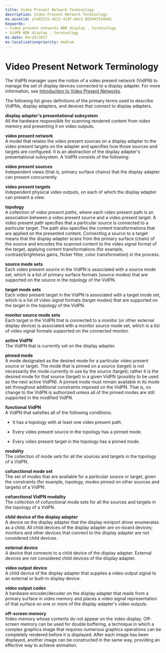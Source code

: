 ```yaml
---
title: Video Present Network Terminology
description: Video Present Network Terminology
ms.assetid: a7a02522-de13-419f-8dc5-065943fd4645
keywords:
- video present networks WDK display , terminology
- VidPN WDK display , terminology
ms.date: 04/20/2017
ms.localizationpriority: medium
---
```


# Video Present Network Terminology


The VidPN manager uses the notion of a video present network (VidPN) to manage the set of display devices connected to a display adapter. For more information, see [Introduction to Video Present Networks](introduction-to-video-present-networks.md).

The following list gives definitions of the primary terms used to describe VidPNs, display adapters, and devices that connect to display adapters.

<span id="display_adapter_s_presentational_subsystem"></span><span id="DISPLAY_ADAPTER_S_PRESENTATIONAL_SUBSYSTEM"></span>**display adapter's presentational subsystem**  
All the hardware responsible for scanning rendered content from video memory and presenting it on video outputs.

<span id="video_present_network"></span><span id="VIDEO_PRESENT_NETWORK"></span>**video present network**  
A model that relates the video present sources on a display adapter to the video present targets on the adapter and specifies how those sources and targets are configured. It is an abstraction of the display adapter's presentational subsystem. A VidPN consists of the following:

<span id="video_present_sources"></span><span id="VIDEO_PRESENT_SOURCES"></span>**video present sources**  
Independent views (that is, primary surface chains) that the display adapter can present concurrently.

<span id="video_present_targets"></span><span id="VIDEO_PRESENT_TARGETS"></span>**video present targets**  
Independent physical video outputs, on each of which the display adapter can present a view.

<span id="topology"></span><span id="TOPOLOGY"></span>**topology**  
A collection of *video present paths*, where each video present path is an association between a video present source and a video present target. A video present path specifies that a particular source is connected to a particular target. The path also specifies the content transformations that are applied on the presented content. Connecting a source to a target means that the display adapter scans from the primary surface (chain) of the source and encodes the scanned content to the video signal format of the target, applying content transformations (for example, contrast/brightness gains, flicker filter, color transformation) in the process.

<span id="source_mode_sets"></span><span id="SOURCE_MODE_SETS"></span>**source mode sets**  
Each video present source in the VidPN is associated with a source mode set, which is a list of primary surface formats (source modes) that are supported on the source in the topology of the VidPN.

<span id="target_mode_sets"></span><span id="TARGET_MODE_SETS"></span>**target mode sets**  
Each video present target in the VidPN is associated with a target mode set, which is a list of video signal formats (target modes) that are supported on the target in the topology of the VidPN.

<span id="monitor_source_mode_sets"></span><span id="MONITOR_SOURCE_MODE_SETS"></span>**monitor source mode sets**  
Each target in the VidPN that is connected to a monitor (or other external display device) is associated with a monitor source mode set, which is a list of video signal formats supported on the connected monitor.

<span id="active_VidPN"></span><span id="active_vidpn"></span><span id="ACTIVE_VIDPN"></span>**active VidPN**  
The VidPN that is currently set on the display adapter.

<span id="pinned_mode"></span><span id="PINNED_MODE"></span>**pinned mode**  
A mode designated as the desired mode for a particular video present source or target. The mode that is pinned on a source (target) is not necessarily the mode currently in use by the source (target); rather it is the desired mode for that source (target) in a given VidPN (possibly to be used as the next active VidPN). A pinned mode must remain available in its mode set throughout additional constraints imposed on the VidPN. That is, no change to the VidPN is authorized unless all of the pinned modes are still supported in the modified VidPN.

<span id="functional_VidPN"></span><span id="functional_vidpn"></span><span id="FUNCTIONAL_VIDPN"></span>**functional VidPN**  
A VidPN that satisfies all of the following conditions:

-   It has a topology with at least one video present path.

-   Every video present source in the topology has a pinned mode.

-   Every video present target in the topology has a pinned mode.

<span id="modality"></span><span id="MODALITY"></span>**modality**  
The collection of mode sets for all the sources and targets in the topology of a VidPN.

<span id="cofunctional_mode_set"></span><span id="COFUNCTIONAL_MODE_SET"></span>**cofunctional mode set**  
The set of modes that are available for a particular source or target, given the constraints (for example, topology, modes pinned on other sources and targets) of a VidPN.

<span id="cofunctional_VidPN_modality"></span><span id="cofunctional_vidpn_modality"></span><span id="COFUNCTIONAL_VIDPN_MODALITY"></span>**cofunctional VidPN modality**  
The collection of cofunctional mode sets for all the sources and targets in the topology of a VidPN.

<span id="child_device_of_the_display_adapter"></span><span id="CHILD_DEVICE_OF_THE_DISPLAY_ADAPTER"></span>**child device of the display adapter**  
A device on the display adapter that the display miniport driver enumerates as a child. All child devices of the display adapter are on-board devices; monitors and other devices that connect to the display adapter are not considered child devices.

<span id="external_device"></span><span id="EXTERNAL_DEVICE"></span>**external device**  
A device that connects to a child device of the display adapter. External devices are not considered child devices of the display adapter.

<span id="video_output_device"></span><span id="VIDEO_OUTPUT_DEVICE"></span>**video output device**  
A child device of the display adapter that supplies a video output signal to an external or built-in display device.

<span id="video_output_codec"></span><span id="VIDEO_OUTPUT_CODEC"></span>**video output codec**  
A hardware encoder/decoder on the display adapter that reads from a primary surface in video memory and places a video signal representation of that surface on one or more of the display adapter's video outputs.

 
<span id="off_screen_memory"></span><span id="OFF_SCREEN_MEMORY"></span>**off-screen memory**  
Video memory whose contents do not appear on the video display. Off-screen memory can be used for double buffering, a technique in which a complex graphics image that requires numerous graphics operations can be completely rendered before it is displayed. After each image has been displayed, another image can be constructed in the same way, providing an effective way to achieve animation.





